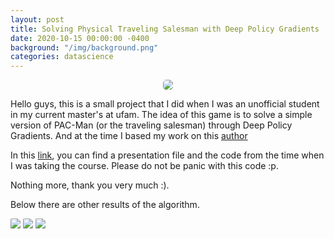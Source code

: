 ```yaml
---
layout: post
title: Solving Physical Traveling Salesman with Deep Policy Gradients 
date: 2020-10-15 00:00:00 -0400
background: "/img/background.png"
categories: datascience
---
```


<center><img src="{{ site.url }}{{ site.baseurl }}/img/posts/projects/anim_01.gif" style="max-width: 50%; float:center; margin-right:0em; border-radius:30% "/></center>

Hello guys, this is a small project that I did when I was an unofficial student in my current master's at ufam.
The idea of this game is to solve a simple version of PAC-Man (or the traveling salesman) through Deep Policy Gradients. And at the time I based my work on this [author](https://multithreaded.stitchfix.com/blog/2016/07/21/skynet-salesman/)

In this [link](https://github.com/ktakanov/SolvingTSPwithPolicyGradients), you can find a presentation file and the code from the time when I was taking the course. Please do not be panic with this code :p.

Nothing more, thank you very much :).

Below there are other results of the algorithm.

<p float="left">

<img src="{{ site.url }}{{ site.baseurl }}/img/posts/projects/anim_02.gif" style="max-width: 30%; float:center; margin-right:0em; border-radius:10% "/>
<img src="{{ site.url }}{{ site.baseurl }}/img/posts/projects/anim_04.gif" style="max-width: 30%; float:center; margin-right:0em; border-radius:10% "/>
<img src="{{ site.url }}{{ site.baseurl }}/img/posts/projects/anim_05.gif" style="max-width: 30%; float:center; margin-right:0em; border-radius:10% "/>

</p>

